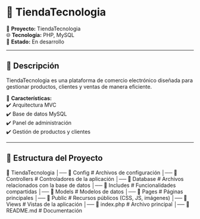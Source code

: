 # 🛒 TiendaTecnologia

📌 **Proyecto:** TiendaTecnologia  
🌐 **Tecnología:** PHP, MySQL  
🚀 **Estado:** En desarrollo  

---

## 📌 Descripción  
TiendaTecnologia es una plataforma de comercio electrónico diseñada para gestionar productos, clientes y ventas de manera eficiente.  

🔹 **Características:**  
✔️ Arquitectura MVC  
✔️ Base de datos MySQL  
✔️ Panel de administración  
✔️ Gestión de productos y clientes  

---

## 📂 Estructura del Proyecto  

📁 TiendaTecnologia │── 📁 Config # Archivos de configuración
│── 📁 Controllers # Controladores de la aplicación
│── 📁 Database # Archivos relacionados con la base de datos
│── 📁 Includes # Funcionalidades compartidas
│── 📁 Models # Modelos de datos
│── 📁 Pages # Páginas principales
│── 📁 Public # Recursos públicos (CSS, JS, imágenes)
│── 📁 Views # Vistas de la aplicación
│── 📄 index.php # Archivo principal
│── 📄 README.md # Documentación

